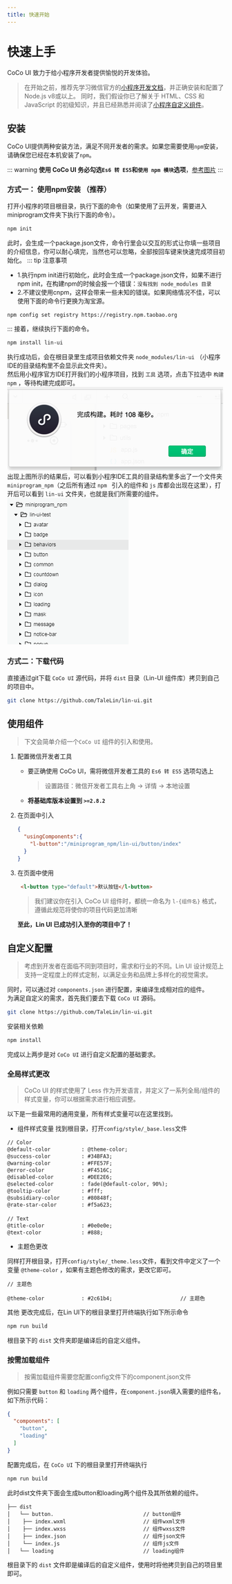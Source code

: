 ```yaml
---
title: 快速开始
---
```


# <H2Icon />快速上手

CoCo UI 致力于给小程序开发者提供愉悦的开发体验。
> 在开始之前，推荐先学习微信官方的[小程序开发文档][1]，并正确安装和配置了 Node.js v8或以上。 同时，我们假设你已了解关于 HTML、CSS 和 JavaScript 的初级知识，并且已经熟悉并阅读了[小程序自定义组件][3]。

## 安装

CoCo UI提供两种安装方法，满足不同开发者的需求。如果您需要使用`npm`安装，请确保您已经在本机安装了`npm`。

::: warning
**使用 CoCo UI 务必勾选`Es6 转 ES5`和`使用 npm 模块`选项**，[参考图片](https://cdn.talelin.com/%E6%9C%AC%E5%9C%B0%E8%AE%BE%E7%BD%AE.png)
:::

### 方式一： 使用npm安装 （推荐）

打开小程序的项目根目录，执行下面的命令（如果使用了云开发，需要进入miniprogram文件夹下执行下面的命令）。

```sh
npm init
```
此时，会生成一个package.json文件，命令行里会以交互的形式让你填一些项目的介绍信息，你可以耐心填完，当然也可以忽略，全部按回车键来快速完成项目初始化。
::: tip 注意事项
- 1.执行npm init进行初始化，此时会生成一个package.json文件，如果不进行npm init，在构建npm的时候会报一个错误：`没有找到 node_modules 目录`
- 2.不建议使用cnpm，这样会带来一些未知的错误。如果网络情况不佳，可以使用下面的命令行更换为淘宝源。
```bash
npm config set registry https://registry.npm.taobao.org 
```
:::
接着，继续执行下面的命令。
```sh
npm install lin-ui
```

执行成功后，会在根目录里生成项目依赖文件夹 `node_modules/lin-ui` （小程序IDE的目录结构里不会显示此文件夹）。
<br/>
然后用小程序官方IDE打开我们的小程序项目，找到 `工具` 选项，点击下拉选中 `构建npm` ，等待构建完成即可。
<img-wrapper>
  <img src="/screenshots/start/YUdIR2E3ME5weEZEa3ErKzdJRGVNckFIWUZrS0ZKeWNOUnpxSXh5MlRKQU9Jakh6WnRXenVRPT0.png">
</img-wrapper>
出现上图所示的结果后，可以看到小程序IDE工具的目录结构里多出了一个文件夹 `miniprogram_npm`（之后所有通过 `npm ` 引入的组件和 `js` 库都会出现在这里），打开后可以看到 `lin-ui` 文件夹，也就是我们所需要的组件。
<img-wrapper>
  <img src="/screenshots/start/YUdIR2E3ME5weEVCVEZMbkRGRHZaRWdTWE9UMzd1Y3ZkN2dHUjBHY2xSS1daZjl0QTkvOVVBPT0.png">
</img-wrapper>

### 方式二：下载代码

直接通过git下载  `CoCo UI`  源代码，并将 `dist` 目录（Lin-UI 组件库）拷贝到自己的项目中。

```sh
git clone https://github.com/TaleLin/lin-ui.git
```

## 使用组件
> 下文会简单介绍一个`CoCo UI` 组件的引入和使用。

1. 配置微信开发者工具

     - 要正确使用 CoCo UI，需将微信开发者工具的 `Es6 转 ES5` 选项勾选上

       > 设置路径：微信开发者工具右上角 -> 详情 -> 本地设置

     - **将基础库版本设置到 `>=2.8.2`**

2. 在页面中引入
   ```json
   {
     "usingComponents":{
       "l-button":"/miniprogram_npm/lin-ui/button/index"
     }
   }
   ```
3. 在页面中使用
   ```html
    <l-button type="default">默认按钮</l-button>
   ```
   > 我们建议你在引入 CoCo UI 组件时，都统一命名为 `l-{组件名}` 格式，遵循此规范将使你的项目代码更加清晰

   **至此，Lin UI 已成功引入至你的项目中了！**
## 自定义配置

> 考虑到开发者在面临不同到项目时，需求和行业的不同。Lin UI 设计规范上支持一定程度上的样式定制，以满足业务和品牌上多样化的视觉需求。

同时，可以通过对 `components.json` 进行配置，来编译生成相对应的组件。
<br />
为满足自定义的需求，首先我们要去下载 `CoCo UI` 源码。

```sh
git clone https://github.com/TaleLin/lin-ui.git
```
安装相关依赖

```sh
npm install
```

完成以上两步是对 `CoCo UI` 进行自定义配置的基础要求。

### 全局样式更改
> CoCo UI 的样式使用了 Less 作为开发语言，并定义了一系列全局/组件的样式变量，你可以根据需求进行相应调整。

以下是一些最常用的通用变量，所有样式变量可以在这里找到。

 - 组件样式变量
找到根目录，打开`config/style/_base.less`文件

```less
// Color 
@default-color          : @theme-color;
@success-color          : #34BFA3;
@warning-color          : #FFE57F;
@error-color            : #F4516C;
@disabled-color         : #DEE2E6;
@selected-color         : fade(@default-color, 90%);
@tooltip-color          : #fff;
@subsidiary-color       : #80848f;
@rate-star-color        : #f5a623;

// Text
@title-color            : #0e0e0e;
@text-color             : #888;

```
 
- 主题色更改

同样打开根目录，打开`config/style/_theme.less`文件，看到文件中定义了一个变量 `@theme-color` ，如果有主题色修改的需求，更改它即可。
```less
// 主题色

@theme-color            : #2c61b4;                      // 主题色

```

其他
更改完成后，在Lin UI下的根目录里打开终端执行如下所示命令

```bash
npm run build
```

根目录下的 `dist` 文件夹即是编译后的自定义组件。

### 按需加载组件

> 按需加载组件需要您配置config文件下的component.json文件

例如只需要 `button` 和 `loading` 两个组件，在`component.json`填入需要的组件名，如下所示代码：

```json
{
  "components": [
    "button",
    "loading"
  ]
}
```

配置完成后，在 `CoCo UI` 下的根目录里打开终端执行

```bash
npm run build
```

此时dist文件夹下面会生成button和loading两个组件及其所依赖的组件。

``` 
├── dist
│   └── button.                             // button组件
│    ├── index.wxml                         // 组件wxml文件
│    ├── index.wxss                         // 组件wxss文件
│    ├── index.json                         // 组件json文件
│    └── index.js                           // 组件js文件
│   └── loading                             // loading组件
```
根目录下的 `dist` 文件即是编译后的自定义组件，使用时将他拷贝到自己的项目里即可。


  [1]: https://developers.weixin.qq.com/miniprogram/dev/index.html?t=18101612
  [2]: http://es6.ruanyifeng.com/
  [3]: https://developers.weixin.qq.com/miniprogram/dev/framework/custom-component/

<RightMenu />
